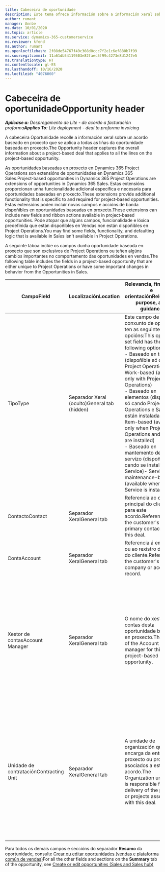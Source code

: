 ```yaml
---
title: Cabeceira de oportunidade
description: Este tema ofrece información sobre a información xeral sobre acordos baseados en proxecto e as liñas de oportunidade baseada en proxecto.
author: rumant
manager: Annbe
ms.date: 10/01/2020
ms.topic: article
ms.service: dynamics-365-customerservice
ms.reviewer: kfend
ms.author: rumant
ms.openlocfilehash: 2f08de54767f49c308d0ccc7f2e1c6ef880b7f99
ms.sourcegitcommit: 11a61db54119503e82faec5f99c4273e8d1247e5
ms.translationtype: HT
ms.contentlocale: gl-ES
ms.lasthandoff: 10/16/2020
ms.locfileid: "4076060"
---
```

# <a name="opportunity-header"></a><span data-ttu-id="482a2-103">Cabeceira de oportunidade</span><span class="sxs-lookup"><span data-stu-id="482a2-103">Opportunity header</span></span>

<span data-ttu-id="482a2-104">_**Aplícase a:** Despregamento de Lite - de acordo a facturación proforma_</span><span class="sxs-lookup"><span data-stu-id="482a2-104">_**Applies To:** Lite deployment - deal to proforma invoicing_</span></span>

<span data-ttu-id="482a2-105">A cabeceira Oportunidade recolle a información xeral sobre un acordo baseado en proxecto que se aplica a todas as liñas da oportunidade baseada en proxecto.</span><span class="sxs-lookup"><span data-stu-id="482a2-105">The Opportunity header captures the overall information about a project-based deal that applies to all the lines on the project-based opportunity.</span></span>

<span data-ttu-id="482a2-106">As oportunidades baseadas en proxecto en Dynamics 365 Project Operations son extensións de oportunidades en Dynamics 365 Sales.</span><span class="sxs-lookup"><span data-stu-id="482a2-106">Project-based opportunities in Dynamics 365 Project Operations are extensions of opportunities in Dynamics 365 Sales.</span></span> <span data-ttu-id="482a2-107">Estas extensións proporcionan unha funcionalidade adicional específica e necesaria para oportunidades baseadas en proxecto.</span><span class="sxs-lookup"><span data-stu-id="482a2-107">These extensions provide additional functionality that is specific to and required for project-based opportunities.</span></span> <span data-ttu-id="482a2-108">Estas extensións poden incluír novos campos e accións de banda dispoñibles en oportunidades baseadas en proxecto.</span><span class="sxs-lookup"><span data-stu-id="482a2-108">These extensions can include new fields and ribbon actions available in project-based opportunities.</span></span> <span data-ttu-id="482a2-109">Pode atopar que algúns campos, funcionalidade e lóxica predefinida que están dispoñibles en Vendas non están dispoñibles en Project Operations.</span><span class="sxs-lookup"><span data-stu-id="482a2-109">You may find some fields, functionality, and defaulting logic that is available in Sales isn't available in Project Operations.</span></span>

<span data-ttu-id="482a2-110">A seguinte táboa inclúe os campos dunha oportunidade baseada en proxecto que son exclusivos de Project Operations ou teñen algúns cambios importantes no comportamento das oportunidades en vendas.</span><span class="sxs-lookup"><span data-stu-id="482a2-110">The following table includes the fields in a project-based opportunity that are either unique to Project Operations or have some important changes in behavior from the Opportunities in Sales.</span></span>

| <span data-ttu-id="482a2-111">**Campo**</span><span class="sxs-lookup"><span data-stu-id="482a2-111">**Field**</span></span> | <span data-ttu-id="482a2-112">**Localización**</span><span class="sxs-lookup"><span data-stu-id="482a2-112">**Location**</span></span> | <span data-ttu-id="482a2-113">**Relevancia, finalidade e orientación**</span><span class="sxs-lookup"><span data-stu-id="482a2-113">**Relevance, purpose, and guidance**</span></span> | <span data-ttu-id="482a2-114">**Impacto descendente**</span><span class="sxs-lookup"><span data-stu-id="482a2-114">**Downstream impact**</span></span> |
| --- | --- | --- | --- |
| <span data-ttu-id="482a2-115">Tipo</span><span class="sxs-lookup"><span data-stu-id="482a2-115">Type</span></span> | <span data-ttu-id="482a2-116">Separador Xeral (oculto)</span><span class="sxs-lookup"><span data-stu-id="482a2-116">General tab (hidden)</span></span> | <span data-ttu-id="482a2-117">Este campo de conxunto de opcións ten as seguintes opcións:</span><span class="sxs-lookup"><span data-stu-id="482a2-117">This option set field has the following options:</span></span></br><span data-ttu-id="482a2-118">- Baseado en traballo (dispoñible só con Project Operations)</span><span class="sxs-lookup"><span data-stu-id="482a2-118">- Work-based (available only with Project Operations)</span></span></br><span data-ttu-id="482a2-119">- Baseado en elementos (dispoñible só cando Project Operations e Sales están instaladas)</span><span class="sxs-lookup"><span data-stu-id="482a2-119">- Item-based (available only when Project Operations and Sales are installed)</span></span></br><span data-ttu-id="482a2-120">- Baseado en mantemento de servizo (dispoñible cando se instala Field Service)</span><span class="sxs-lookup"><span data-stu-id="482a2-120">- Service maintenance-based (available when Field Service is installed)</span></span> | <span data-ttu-id="482a2-121">Cando usa Project Operations, este valor de campo configúrase automaticamente en **Baseado en traballo** , que clasifica a oportunidade como baseada en proxecto.</span><span class="sxs-lookup"><span data-stu-id="482a2-121">When you use Project Operations, this field value is automatically set to **Work-based** which classifies the Opportunity as project-based.</span></span> <span data-ttu-id="482a2-122">A oportunidade debe estar baseada en proxecto para activar todas as extensións e funcionalidades específicas do proxecto no proceso de vendas descendentes para este acordo.</span><span class="sxs-lookup"><span data-stu-id="482a2-122">An Opportunity should be project-based to enable all project-specific extensions and functionality in the downstream sales process for this deal.</span></span> |
| <span data-ttu-id="482a2-123">Contacto</span><span class="sxs-lookup"><span data-stu-id="482a2-123">Contact</span></span> | <span data-ttu-id="482a2-124">Separador Xeral</span><span class="sxs-lookup"><span data-stu-id="482a2-124">General tab</span></span> | <span data-ttu-id="482a2-125">Referencia ao contacto principal do cliente para este acordo.</span><span class="sxs-lookup"><span data-stu-id="482a2-125">Reference to the customer's primary contact for this deal.</span></span> | |
| <span data-ttu-id="482a2-126">Conta</span><span class="sxs-lookup"><span data-stu-id="482a2-126">Account</span></span> | <span data-ttu-id="482a2-127">Separador Xeral</span><span class="sxs-lookup"><span data-stu-id="482a2-127">General tab</span></span> | <span data-ttu-id="482a2-128">Referencia á empresa ou ao rexistro da conta do cliente.</span><span class="sxs-lookup"><span data-stu-id="482a2-128">Reference to the customer's company or account record.</span></span> | |
| <span data-ttu-id="482a2-129">Xestor de contas</span><span class="sxs-lookup"><span data-stu-id="482a2-129">Account Manager</span></span> | <span data-ttu-id="482a2-130">Separador Xeral</span><span class="sxs-lookup"><span data-stu-id="482a2-130">General tab</span></span> | <span data-ttu-id="482a2-131">O nome do xestor de contas desta oportunidade baseada en proxecto.</span><span class="sxs-lookup"><span data-stu-id="482a2-131">The name of the Account manager for this project-based opportunity.</span></span> | <span data-ttu-id="482a2-132">O xestor de contas é o responsable de xestionar a relación co cliente a través durante a realización deste proxecto.</span><span class="sxs-lookup"><span data-stu-id="482a2-132">The Account manager is responsible for managing the relationship with the customer through the completion of this project.</span></span> <span data-ttu-id="482a2-133">Baseada no rexistro de recursos reservables ligado ao xestor de contas, a unidade de contratación está predefinida.</span><span class="sxs-lookup"><span data-stu-id="482a2-133">Based on the bookable resource record tied to the Account manager, the contracting unit is defaulted.</span></span> |
| <span data-ttu-id="482a2-134">Unidade de contratación</span><span class="sxs-lookup"><span data-stu-id="482a2-134">Contracting Unit</span></span> | <span data-ttu-id="482a2-135">Separador Xeral</span><span class="sxs-lookup"><span data-stu-id="482a2-135">General tab</span></span> | <span data-ttu-id="482a2-136">A unidade de organización que se encarga da entrega do proxecto ou proxectos asociados a este acordo.</span><span class="sxs-lookup"><span data-stu-id="482a2-136">The Organization unit that is responsible for the delivery of the project or projects associated with this deal.</span></span> | <span data-ttu-id="482a2-137">A unidade de contratación é a división da empresa que completará os proxectos despois de pechar o acordo.</span><span class="sxs-lookup"><span data-stu-id="482a2-137">The contracting unit is the division of the company that will complete the project(s) after the deal is closed.</span></span> <span data-ttu-id="482a2-138">Cada unidade de contratación ten unha moeda e esta moeda úsase para informar dos custos estimados e reais incorridos durante o proxecto.</span><span class="sxs-lookup"><span data-stu-id="482a2-138">Every contracting unit has a currency, and this currency is used to report estimated and actual costs incurred during the project.</span></span> |

<span data-ttu-id="482a2-139">Para todos os demais campos e seccións do separador **Resumo** da oportunidade, consulte [Crear ou editar oportunidades (vendas e plataforma común de vendas)](https://docs.microsoft.com/dynamics365/sales-enterprise/create-edit-opportunity-sales)</span><span class="sxs-lookup"><span data-stu-id="482a2-139">For all the other fields and sections on the **Summary** tab of the opportunity, see [Create or edit opportunities (Sales and Sales hub)](https://docs.microsoft.com/dynamics365/sales-enterprise/create-edit-opportunity-sales)</span></span>
